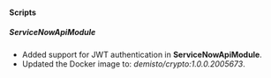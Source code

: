 #### Scripts

##### ServiceNowApiModule

- Added support for JWT authentication in **ServiceNowApiModule**.
- Updated the Docker image to: *demisto/crypto:1.0.0.2005673*.

